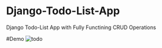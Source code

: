 # Django-Todo-List-App
Django Todo-List App with Fully Functining CRUD Operations

#Demo
![todo](https://user-images.githubusercontent.com/58633314/179860945-581ce052-5eeb-43ff-a4c5-089724d051c0.png)
